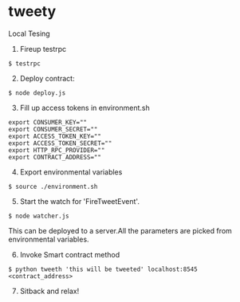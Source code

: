 # tweety
Local Tesing
1. Fireup testrpc
```
$ testrpc
```

2. Deploy contract:
```
$ node deploy.js
```
3. Fill up access tokens in environment.sh
```
export CONSUMER_KEY=""
export CONSUMER_SECRET=""
export ACCESS_TOKEN_KEY=""
export ACCESS_TOKEN_SECRET=""
export HTTP_RPC_PROVIDER=""
export CONTRACT_ADDRESS=""
```

4. Export environmental variables
```
$ source ./environment.sh
```

5. Start the watch for 'FireTweetEvent'.
```
$ node watcher.js
```
   This can be deployed to a server.All the parameters are picked from environmental variables.

6. Invoke Smart contract method
```
$ python tweeth 'this will be tweeted' localhost:8545 <contract_address>
```
7. Sitback and relax!
